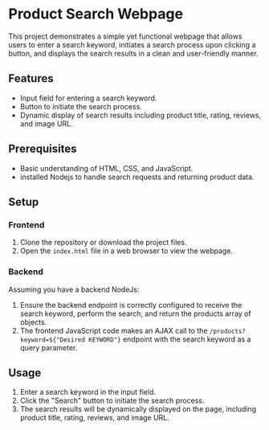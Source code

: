 # Product Search Webpage

This project demonstrates a simple yet functional webpage that allows users to enter a search keyword, initiates a search process upon clicking a button, and displays the search results in a clean and user-friendly manner.

## Features

- Input field for entering a search keyword.
- Button to initiate the search process.
- Dynamic display of search results including product title, rating, reviews, and image URL.

## Prerequisites

- Basic understanding of HTML, CSS, and JavaScript.
- installed Nodejs to handle search requests and returning product data.

## Setup

### Frontend

1. Clone the repository or download the project files.
2. Open the `index.html` file in a web browser to view the webpage.

### Backend

Assuming you have a backend NodeJs:

1. Ensure the backend endpoint is correctly configured to receive the search keyword, perform the search, and return the products array of objects.
2. The frontend JavaScript code makes an AJAX call to the `/products?keyword=${"Desired KEYWORD"}` endpoint with the search keyword as a query parameter.

## Usage

1. Enter a search keyword in the input field.
2. Click the "Search" button to initiate the search process.
3. The search results will be dynamically displayed on the page, including product title, rating, reviews, and image URL.
